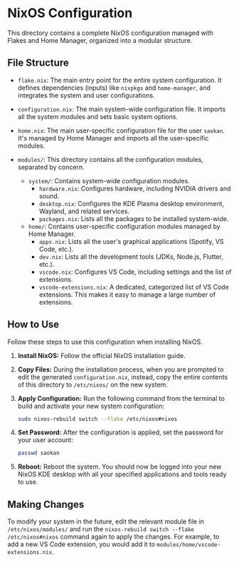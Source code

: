 # NixOS Configuration

This directory contains a complete NixOS configuration managed with Flakes and Home Manager, organized into a modular structure.

## File Structure

-   `flake.nix`: The main entry point for the entire system configuration. It defines dependencies (inputs) like `nixpkgs` and `home-manager`, and integrates the system and user configurations.

-   `configuration.nix`: The main system-wide configuration file. It imports all the system modules and sets basic system options.

-   `home.nix`: The main user-specific configuration file for the user `saokan`. It's managed by Home Manager and imports all the user-specific modules.

-   `modules/`: This directory contains all the configuration modules, separated by concern.
    -   `system/`: Contains system-wide configuration modules.
        -   `hardware.nix`: Configures hardware, including NVIDIA drivers and sound.
        -   `desktop.nix`: Configures the KDE Plasma desktop environment, Wayland, and related services.
        -   `packages.nix`: Lists all the packages to be installed system-wide.
    -   `home/`: Contains user-specific configuration modules managed by Home Manager.
        -   `apps.nix`: Lists all the user's graphical applications (Spotify, VS Code, etc.).
        -   `dev.nix`: Lists all the development tools (JDKs, Node.js, Flutter, etc.).
        -   `vscode.nix`: Configures VS Code, including settings and the list of extensions.
        -   `vscode-extensions.nix`: A dedicated, categorized list of VS Code extensions. This makes it easy to manage a large number of extensions.

## How to Use

Follow these steps to use this configuration when installing NixOS.

1.  **Install NixOS:** Follow the official NixOS installation guide.

2.  **Copy Files:** During the installation process, when you are prompted to edit the generated `configuration.nix`, instead, copy the entire contents of this directory to `/etc/nixos/` on the new system.

3.  **Apply Configuration:** Run the following command from the terminal to build and activate your new system configuration:
    ```bash
    sudo nixos-rebuild switch --flake /etc/nixos#nixos
    ```

4.  **Set Password:** After the configuration is applied, set the password for your user account:
    ```bash
    passwd saokan
    ```

5.  **Reboot:** Reboot the system. You should now be logged into your new NixOS KDE desktop with all your specified applications and tools ready to use.

## Making Changes

To modify your system in the future, edit the relevant module file in `/etc/nixos/modules/` and run the `nixos-rebuild switch --flake /etc/nixos#nixos` command again to apply the changes. For example, to add a new VS Code extension, you would add it to `modules/home/vscode-extensions.nix`.
